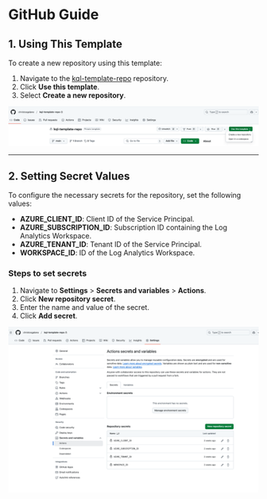 # GitHub Guide

## 1. Using This Template

To create a new repository using this template:

1. Navigate to the [kql-template-repo](https://github.com/christosgalano/kql-template-repo) repository.
2. Click **Use this template**.
3. Select **Create a new repository**.

![Using Template](/assets/images/github/use-template.png)

---

## 2. Setting Secret Values

To configure the necessary secrets for the repository, set the following values:

- **AZURE_CLIENT_ID**: Client ID of the Service Principal.
- **AZURE_SUBSCRIPTION_ID**: Subscription ID containing the Log Analytics Workspace.
- **AZURE_TENANT_ID**: Tenant ID of the Service Principal.
- **WORKSPACE_ID**: ID of the Log Analytics Workspace.

### Steps to set secrets

1. Navigate to **Settings** > **Secrets and variables** > **Actions**.
2. Click **New repository secret**.
3. Enter the name and value of the secret.
4. Click **Add secret**.

![Set Secrets](/assets/images/github/set-secrets.png)
